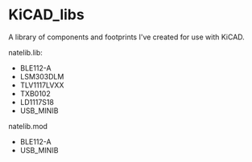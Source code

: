 KiCAD_libs
==========

A library of components and footprints I've created for use with KiCAD.


natelib.lib:
+ BLE112-A
+ LSM303DLM
+ TLV1117LVXX
+ TXB0102
+ LD1117S18
+ USB_MINIB

natelib.mod
+ BLE112-A
+ USB_MINIB
